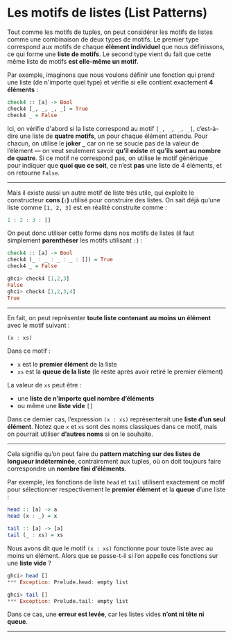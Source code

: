 # Les motifs de listes (List Patterns)

Tout comme les motifs de tuples, on peut considérer les motifs de listes comme une combinaison de deux types de motifs. Le premier type correspond aux motifs de chaque **élément individuel** que nous définissons, ce qui forme une **liste de motifs**. Le second type vient du fait que cette même liste de motifs **est elle-même un motif**.

Par exemple, imaginons que nous voulons définir une fonction qui prend une liste (de n'importe quel type) et vérifie si elle contient exactement **4 éléments** :

```haskell
check4 :: [a] -> Bool
check4 [_, _, _, _] = True
check4 _ = False
```

Ici, on vérifie d'abord si la liste correspond au motif `[_, _, _, _]`, c’est-à-dire une liste de **quatre motifs**, un pour chaque élément attendu. Pour chacun, on utilise le **joker `_`** car on ne se soucie pas de la valeur de l’élément — on veut seulement savoir **qu’il existe** et **qu’ils sont au nombre de quatre**.
Si ce motif ne correspond pas, on utilise le motif générique `_` pour indiquer que **quoi que ce soit**, ce n’est **pas** une liste de 4 éléments, et on retourne `False`.

---

Mais il existe aussi un autre motif de liste très utile, qui exploite le constructeur **cons (`:`)** utilisé pour construire des listes. On sait déjà qu’une liste comme `[1, 2, 3]` est en réalité construite comme :

```haskell
1 : 2 : 3 : []
```

On peut donc utiliser cette forme dans nos motifs de listes (il faut simplement **parenthéser** les motifs utilisant `:`) :

```haskell
check4 :: [a] -> Bool
check4 (_ : _ : _ : _ : []) = True
check4 _ = False

ghci> check4 [1,2,3]
False
ghci> check4 [1,2,3,4]
True
```

---

En fait, on peut représenter **toute liste contenant au moins un élément** avec le motif suivant :

```haskell
(x : xs)
```

Dans ce motif :

* `x` est le **premier élément** de la liste
* `xs` est la **queue de la liste** (le reste après avoir retiré le premier élément)

La valeur de `xs` peut être :

* une **liste de n’importe quel nombre d’éléments**
* ou même une **liste vide** `[]`

Dans ce dernier cas, l’expression `(x : xs)` représenterait une **liste d’un seul élément**.
Notez que `x` et `xs` sont des noms classiques dans ce motif, mais on pourrait utiliser **d’autres noms** si on le souhaite.

---

Cela signifie qu’on peut faire du **pattern matching sur des listes de longueur indéterminée**, contrairement aux tuples, où on doit toujours faire correspondre un **nombre fini d’éléments**.

Par exemple, les fonctions de liste `head` et `tail` utilisent exactement ce motif pour sélectionner respectivement le **premier élément** et la **queue** d’une liste :

```haskell
head :: [a] -> a
head (x : _) = x

tail :: [a] -> [a]
tail (_ : xs) = xs
```

Nous avons dit que le motif `(x : xs)` fonctionne pour toute liste avec au moins un élément. Alors que se passe-t-il si l’on appelle ces fonctions sur une **liste vide** ?

```haskell
ghci> head []
*** Exception: Prelude.head: empty list

ghci> tail []
*** Exception: Prelude.tail: empty list
```

Dans ce cas, une **erreur est levée**, car les listes vides **n’ont ni tête ni queue**.

---


